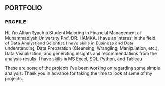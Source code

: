## PORTFOLIO
### PROFILE
Hi, i’m Alfian Syach a Student Majoring in Financial Management at Muhammadiyah University Prof. DR. HAMKA. I have an interest in the field of Data Analyst and Scientist. I have skills in Business and Data understanding, Data Preparation (Cleansing, Wrangling, Manipulation, etc.), Data Visualization, and generating insights and recommendations from the analysis results. I have skills in MS Excel, SQL, Python, and Tableau

These are some of the projects I've been working on regarding some simple analysis. Thank you in advance for taking the time to look at some of my projects.
